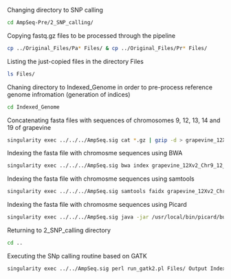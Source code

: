 Changing directory to SNP calling
```bash
cd AmpSeq-Pre/2_SNP_calling/
```
Copying fastq.gz files to be processed through the pipeline
```bash
cp ../Original_Files/Pa* Files/ & cp ../Original_Files/Pr* Files/
```
Listing the just-copied files in the directory Files
```bash
ls Files/
```
Chaning directory to Indexed_Genome in order to pre-process reference genome infromation (generation of indices)
```bash
cd Indexed_Genome
```
Concatenating fasta files with sequences of chromosomes 9, 12, 13, 14 and 19 of grapevine
```bash
singularity exec ../../../AmpSeq.sig cat *.gz | gzip -d > grapevine_12Xv2_Chr9_12_13_14_19.fa
```
Indexing the fasta file with chromosme sequences using BWA
```bash
singularity exec ../../../AmpSeq.sig bwa index grapevine_12Xv2_Chr9_12_13_14_19.fa
```
Indexing the fasta file with chromosme sequences using samtools
```bash
singularity exec ../../../AmpSeq.sig samtools faidx grapevine_12Xv2_Chr9_12_13_14_19.fa
```
Indexing the fasta file with chromosme sequences using Picard
```bash
singularity exec ../../../AmpSeq.sig java -jar /usr/local/bin/picard/build/libs/picard.jar CreateSequenceDictionary R=grapevine_12Xv2_Chr9_12_13_14_19.fa O=grapevine_12Xv2_Chr9_12_13_14_19.dict
```
Returning to 2_SNP_calling directory
```bash
cd ..
```
Executing the SNp calling routine based on GATK
```bash
singularity exec ../../AmpSeq.sig perl run_gatk2.pl Files/ Output Indexed_Genome/grapevine_12Xv2_Chr9_12_13_14_19.fa
```
